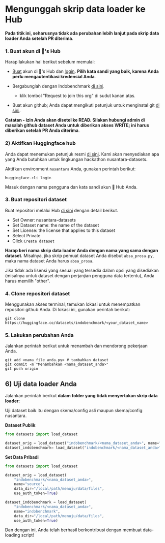 # Mengunggah skrip data loader ke Hub

**Pada titik ini, seharusnya tidak ada perubahan lebih lanjut pada skrip data loader Anda setelah PR diterima**.

### 1. Buat akun di 🤗's Hub

Harap lakukan hal berikut sebelum memulai:

- [Buat](https://huggingface.co/join) akun di 🤗's Hub dan [login](https://huggingface.co/login). **Pilih kata sandi yang baik, karena Anda perlu mengautentikasi kredensial Anda**.

- Bergabunglah dengan Indobenchmark [di sini](https://huggingface.co/indobenchmark).
    - klik tombol "Request to join this org" di sudut kanan atas.

- Buat akun github; Anda dapat mengikuti petunjuk untuk menginstal git [di sini](https://git-scm.com/book/en/v2/Getting-Started-Installing-Git).


**Catatan - izin Anda akan disetel ke READ. Silakan hubungi admin di masalah github dataset Anda untuk diberikan akses WRITE; ini harus diberikan setelah PR Anda diterima**.

### 2) Aktifkan Huggingface hub

Anda dapat menemukan petunjuk resmi [di sini](https://huggingface.co/welcome). Kami akan menyediakan apa yang Anda butuhkan untuk lingkungan hackathon nusantara-datasets.

Aktifkan environment `nusantara` Anda, gunakan perintah berikut:

```
huggingface-cli login
```

Masuk dengan nama pengguna dan kata sandi akun 🤗 Hub Anda.

### 3. Buat repositori dataset

Buat repositori melalui Hub [di sini](https://huggingface.co/new-dataset) dengan detail berikut.

+ Set Owner: nusantara-datasets
+ Set Dataset name: the name of the dataset 
+ Set License: the license that applies to this dataset
+ Select Private
+ Click `Create dataset`

**Harap beri nama skrip data loader Anda dengan nama yang sama dengan dataset.** Misalnya, jika skrip pemuat dataset Anda disebut `absa_prosa.py`, maka nama dataset Anda harus `absa_prosa`.

Jika tidak ada lisensi yang sesuai yang tersedia dalam opsi yang disediakan (misalnya untuk dataset dengan perjanjian pengguna data tertentu), Anda harus memilih "other".

### 4. Clone repositori dataset

Menggunakan akses terminal, temukan lokasi untuk menempatkan repositori github Anda. Di lokasi ini, gunakan perintah berikut:

```
git clone https://huggingface.co/datasets/indobenchmark/<your_dataset_name>
```

### 5. Lakukan perubahan Anda

Jalankan perintah berikut untuk menambah dan mendorong pekerjaan Anda.

```
git add <nama_file_anda.py> # tambahkan dataset
git commit -m "Menambahkan <nama_dataset_anda>"
git push origin
```

## 6) Uji data loader Anda

Jalankan perintah berikut **dalam folder yang tidak menyertakan skrip data loader**:

Uji dataset baik itu dengan skema/config asli maupun skema/config nusantara.

**Dataset Publik**
```python
from datasets import load_dataset

dataset_orig = load_dataset("indobenchmark/<nama_dataset_anda>", name="source", use_auth_token=True)
dataset_indobenchmark= load_dataset("indobenchmark/<nama_dataset_anda>", name="indobenchmark", use_auth_token=True)
```

**Set Data Pribadi**

```python
from datasets import load_dataset

dataset_orig = load_dataset(
    "indobenchmark/<nama_dataset_anda>", 
    name="source", 
    data_dir="/local/path/menuju/data/files",
    use_auth_token=True)

dataset_indobenchmark = load_dataset(
    "indobenchmark/<nama_dataset_anda>", 
    name="indobenchmark", 
    data_dir="/local/path/menuju/data/files",
    use_auth_token=True)
```

Dan dengan ini, Anda telah berhasil berkontribusi dengan membuat data-loading script!
